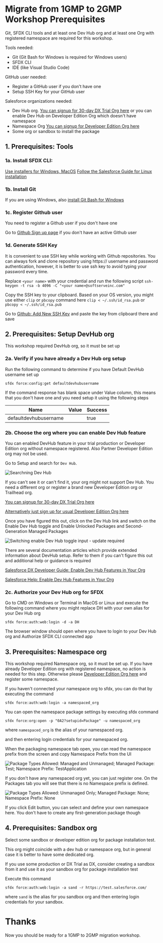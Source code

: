# Migrate from 1GMP to 2GMP Workshop Prerequisites

Git, SFDX CLI tools and at least one Dev Hub org and at least one Org with registered namespace are required for this workshop.

Tools needed:
 - Git (Git Bash for Windows is required for Windows users)
 - SFDX CLI
 - IDE (like Visual Studio Code)

GitHub user needed:
 - Register a GitHub user if you don't have one
 - Setup SSH Key for your GitHub user

Salesforce organizations needed:
 - Dev Hub org. [You can signup for 30-day DX Trial Org here](https://developer.salesforce.com/promotions/orgs/dx-signup) or you can enable Dev Hub on Developer Edition Org which doesn't have namespace
 - Namespace Org [You can signup for Developer Edition Org here](https://developer.salesforce.com/signup) 
 - Some org or sandbox to install the package

## 1. Prerequisites: Tools

### 1a. Install SFDX CLI:
[Use installers for Windows, MacOS](https://developer.salesforce.com/tools/sfdxcli)
[Follow the Salesforce Guide for Linux installation](https://developer.salesforce.com/docs/atlas.en-us.sfdx_setup.meta/sfdx_setup/sfdx_setup_install_cli.htm)

### 1b. Install Git
If you are using Windows, also [install Git Bash for Windows](https://gitforwindows.org/)

### 1c. Register Github user

You need to register a Github user if you don't have one

Go to [Github Sign up page](https://github.com/join) if you don't have an active Github user 

### 1d. Generate SSH Key

It is convenient to use SSH key while working with Github repositories. You can always fork and clone repository using https:// username and password authentication, however, it is better to use ssh key to avoid typing your password every time.

Replace `<your name>` with your credential and run the following script 
`ssh-keygen -t rsa -b 4096 -C "<your name>@softserveinc.com"`

Copy the SSH key to your clipboard. Based on your OS version, you might use either `clip` or `pbcopy` command here
`clip < ~/.ssh/id_rsa.pub` or `pbcopy < ~/.ssh/id_rsa.pub`


Go to [Github: Add New SSH Key](https://github.com/settings/ssh/new)
and paste the key from clipboard there and save

## 2. Prerequisites: Setup DevHub org

This workshop required DevHub org, so it must be set up

### 2a. Verify if you have already a Dev Hub org setup

Run the following command to determine if you have Default DevHub username set up

`sfdx force:config:get defaultdevhubusername`

If the command response has blank space under Value column, this means that you don't have one and you need setup it using the following steps

|  Name | Value | Success |
| ------------- | ------------- | ------------- |
| defaultdevhubusername | | true  |


### 2b. Choose the org where you can enable Dev Hub feature

You can enabled DevHub feature in your trial production or Developer Edition org without namespace registered. Also Partner Developer Edition org may not be used.

Go to Setup and search for `Dev Hub`.

![Searchning `Dev Hub`](https://github.com/bdovhan/SimpleDataTableApp/blob/master/SimpleDataTable/2gmp-workshop/DevHub.png?raw=true)

If you can't see it or can't find it, your org might not support Dev Hub. You need a different org or register a brand new Developer Edition org or Trailhead org.

[You can signup for 30-day DX Trial Org here](https://developer.salesforce.com/promotions/orgs/dx-signup)

[Alternatively just sign up for usual Developer Edition Org here](https://developer.salesforce.com/signup)

Once you have figured this out, click on the Dev Hub link and switch on the Enable Dev Hub toggle and Enable Unlocked Packages and Second-Generation Managed Packages

![Switching enable Dev Hub toggle input - update required](https://github.com/bdovhan/SimpleDataTableApp/blob/master/SimpleDataTable/2gmp-workshop/DevHub.gif?raw=true)

There are several documentation articles which provide extended information about DevHub setup. Refer to them if you can't figure this out and additional help or guidance is required

[Salesforce DX Developer Guide: Enable Dev Hub Features in Your Org](https://developer.salesforce.com/docs/atlas.en-us.230.0.sfdx_dev.meta/sfdx_dev/sfdx_setup_enable_devhub.htm)

[Salesforce Help: Enable Dev Hub Features in Your Org](https://help.salesforce.com/articleView?id=sfdx_setup_enable_devhub.htm&type=0)

### 2c. Authorize your Dev Hub org for SFDX

Go to CMD on Windows or Terminal in MacOS or Linux and execute the following command where you might replace DH with your own alias for your Dev Hub org

`sfdx force:auth:web:login -d -a DH` 

The browser window should open where you have to login to your Dev Hub org and Authorize SFDX CLI connected app

## 3. Prerequisites: Namespace org

This workshop required Namespace org, so it must be set up.
If you have already Developer Edition org with registered namespace, no action is needed for this step.
Otherwise please [Developer Edition Org here](https://developer.salesforce.com/signup) and register some namespace.

If you haven't connected your namespace org to sfdx, you can do that by executing the command

`sfdx force:auth:web:login -a namespaced_org` 

You can open the namespace package settings by executing sfdx command 

`sfdx force:org:open -p "0A2?setupid=Package" -u namespaced_org`

where `namespaced_org` is the alias of your namespaced org.

and then entering login credentials for your namespaced org.

When the packaging namespace tab open, you can read the namespace prefix from the screen and copy Namespace Prefix from the UI

![Package Types Allowed: Managed and Unmanaged; Managed Package: Test; Namespace Prefix: TestApplication](https://github.com/bdovhan/SimpleDataTableApp/blob/master/SimpleDataTable/2gmp-workshop/TestApplication.png?raw=true)

If you don't have any namespaced org yet, you can just register one. On the Packages tab you will see that there is no Namespace prefix is defined.

![Package Types Allowed: Unmanaged Only; Managed Package: None; Namespace Prefix: None](https://github.com/bdovhan/SimpleDataTableApp/blob/master/SimpleDataTable/2gmp-workshop/NoNamespace.png?raw=true)

If you click Edit button, you can select and define your own namespace here. You don't have to create any first-generation package though

## 4. Prerequisites: Sandbox org

Select some sandbox or developer edition org for package installation test.

This org might coincide with a dev hub or namespace org, but in general case it is better to have some dedicated org.

If you use some production or DX Trial as DX, consider creating a sandbox from it and use it as your sandbox org for package installation test

Execute this command 

`sfdx force:auth:web:login -a sand -r https://test.salesforce.com/` 

where `sand` is the alias for you sandbox org and then entering login credentials for your sandbox.

# Thanks

Now you should be ready for a 1GMP to 2GMP migration workshop.